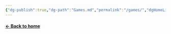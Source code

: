 ```yaml
---
{"dg-publish":true,"dg-path":"Games.md","permalink":"/games/","dgHomeLink":true,"dgShowInlineTitle":true,"dgEnableSearch":true,"dgLinkPreview":true,"dgShowTags":true,"noteIcon":""}
---
```


#### <a href="/" target="_self">← Back to home</a>